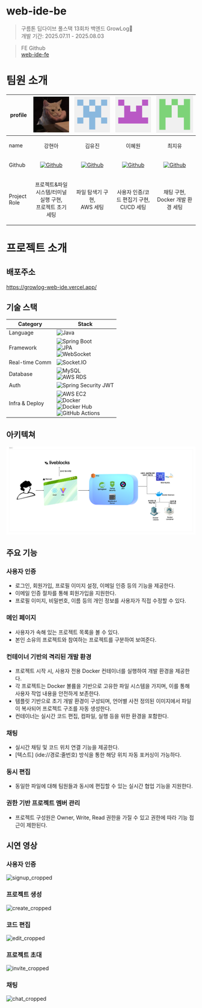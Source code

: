 # web-ide-be

> 구름톤 딥다이브 풀스택 13회차 백엔드 GrowLog🌱 <br>
> 개발 기간: 2025.07.11 - 2025.08.03

> FE Github <br>
> [web-ide-fe](https://github.com/GROWLOG-youtube-mockup/web-ide-fe)

# 팀원 소개

 profile      | ![img_1.png](readmeImage/profile/img_1.png)                                                                                   | ![img.png](readmeImage/profile/img.png)                                                                             | ![img_2.png](readmeImage/profile/img_2.png)                                                                       | ![img_3.png](readmeImage/profile/img_3.png)
--------------|-------------------------------------------------------------------------------------------------------------------------------|---------------------------------------------------------------------------------------------------------------------|-------------------------------------------------------------------------------------------------------------------|-----------------------------------------------------------------------------------------------------------------------
 name         | <p align="center">강현아 </p>                                                                                                    | <p align="center">김유진</p>                                                                                           | <p align="center">이혜원</p>                                                                                         | <p align="center">최지유</p>
 Github       | <p align="center">[![Github](https://img.shields.io/badge/hyuneeekang-black?logo=github)](https://github.com/hyuneeekang)</p> | <p align="center">[![Github](https://img.shields.io/badge/yuj118-black?logo=github)](https://github.com/yuj118)</p> | <p align="center">[![Github](https://img.shields.io/badge/hyew0-black?logo=github)](https://github.com/hyew0)</p> | <p align="center">[![Github](https://img.shields.io/badge/Jiyu-black?logo=github)](https://github.com/cherish0-0)</p> |
 Project Role | <p align="center">프로젝트&파일 시스템/터미널 실행 구현,<br/>프로젝트 초기 세팅</p>                                                                   | <p align="center">파일 탐색기 구현,<br> AWS 세팅</p>                                                                         | <p align="center">사용자 인증/코드 편집기 구현,<br> CI/CD 세팅</p>                                                              | <p align="center">채팅 구현,<br> Docker 개발 환경 세팅</p>

# 프로젝트 소개

## 배포주소

https://growlog-web-ide.vercel.app/

## 기술 스택

| Category       | Stack                                                                                                                                                                                                                                                                                                                                                         |
|----------------|---------------------------------------------------------------------------------------------------------------------------------------------------------------------------------------------------------------------------------------------------------------------------------------------------------------------------------------------------------------|
| Language       | ![Java](https://img.shields.io/badge/Java-21-007396?logo=java)                                                                                                                                                                                                                                                                                                |
| Framework      | ![Spring Boot](https://img.shields.io/badge/Spring%20Boot-3.2.5-6DB33F?logo=springboot) <br> ![JPA](https://img.shields.io/badge/Spring%20Data%20JPA-ORM-59666C?logo=spring) <br> ![WebSocket](https://img.shields.io/badge/Spring%20WebSocket-RealTime-6DB33F?logo=spring)                                                                                   |
| Real-time Comm | ![Socket.IO](https://img.shields.io/badge/Socket.IO-RealTime-010101?logo=socket.io)                                                                                                                                                                                                                                                                           |
| Database       | ![MySQL](https://img.shields.io/badge/MySQL-개발용-4479A1?logo=mysql) <br> ![AWS RDS](https://img.shields.io/badge/AWS%20RDS-운영용-527FFF?logo=amazonaws)                                                                                                                                                                                                          |
| Auth           | ![Spring Security JWT](https://img.shields.io/badge/Security-JWT-000000?logo=springsecurity)                                                                                                                                                                                                                                                                  |
| Infra & Deploy | ![AWS EC2](https://img.shields.io/badge/AWS%20EC2-Deploy-FF9900?logo=amazonaws) <br> ![Docker](https://img.shields.io/badge/Docker-Container-2496ED?logo=docker) <br> ![Docker Hub](https://img.shields.io/badge/Docker%20Hub-Image-2496ED?logo=docker) <br> ![GitHub Actions](https://img.shields.io/badge/GitHub%20Actions-CI/CD-2088FF?logo=githubactions) |

## 아키텍쳐

![아키텍쳐](readmeImage/architec.png)

## 주요 기능

### 사용자 인증

- 로그인, 회원가입, 프로필 이미지 설정, 이메일 인증 등의 기능을 제공한다.
- 이메일 인증 절차를 통해 회원가입을 지원한다.
- 프로필 이미지, 비밀번호, 이름 등의 개인 정보를 사용자가 직접 수정할 수 있다.

### 메인 페이지

- 사용자가 속해 있는 프로젝트 목록을 볼 수 있다.
- 본인 소유의 프로젝트와 참여하는 프로젝트를 구분하여 보여준다.

### 컨테이너 기반의 격리된 개발 환경

- 프로젝트 시작 시, 사용자 전용 Docker 컨테이너를 실행하여 개발 환경을 제공한다.
- 각 프로젝트는 Docker 볼륨을 기반으로 고유한 파일 시스템을 가지며, 이를 통해 사용자 작업 내용을 안전하게 보존한다.
- 템플릿 기반으로 초기 개발 환경이 구성되며, 언어별 사전 정의된 이미지에서 파일이 복사되어 프로젝트 구조를 자동 생성한다.
- 컨테이너는 실시간 코드 편집, 컴파일, 실행 등을 위한 환경을 포함한다.

### 채팅

- 실시간 채팅 및 코드 위치 연결 기능을 제공한다.
- [텍스트] (ide://경로:줄번호) 방식을 통한 해당 위치 자동 포커싱이 가능하다.

### 동시 편집

- 동일한 파일에 대해 팀원들과 동시에 편집할 수 있는 실시간 협업 기능을 지원한다.

### 권한 기반 프로젝트 멤버 관리

- 프로젝트 구성원은 Owner, Write, Read 권한을 가질 수 있고 권한에 따라 기능 접근이 제한된다.

## 시연 영상

### 사용자 인증

![signup_cropped](https://github.com/user-attachments/assets/aa6dab76-4a2b-427f-9524-326a3d25c646)

### 프로젝트 생성

![create_cropped](https://github.com/user-attachments/assets/b2c8eea6-6edb-4acc-8dbb-a73f30550dd1)

### 코드 편집

![edit_cropped](https://github.com/user-attachments/assets/20f9c931-f01e-43d7-8bfe-b5aa4c70f9cd)

### 프로젝트 초대

![invite_cropped](https://github.com/user-attachments/assets/f20a1c4f-d2bd-4a14-8005-35b1c98b7901)

### 채팅

![chat_cropped](https://github.com/user-attachments/assets/006fa4db-9fc4-4bb3-9cf2-d9830842342c)

